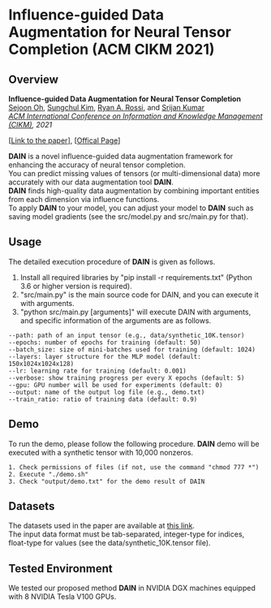 # Influence-guided Data Augmentation for Neural Tensor Completion (ACM CIKM 2021)

Overview
---------------
**Influence-guided Data Augmentation for Neural Tensor Completion**  
[Sejoon Oh](https://sejoonoh.github.io/), [Sungchul Kim](https://sites.google.com/site/subright/), [Ryan A. Rossi](http://ryanrossi.com/), and [Srijan Kumar](https://www.cc.gatech.edu/~srijan/)  
*[ACM International Conference on Information and Knowledge Management (CIKM)](https://www.cikm2021.org/), 2021*  

[[Link to the paper](https://github.com/srijankr/DAIN)], [[Offical Page](https://github.com/srijankr/DAIN)]

**DAIN** is a novel influence-guided data augmentation framework for enhancing the accuracy of neural tensor completion.  
You can predict missing values of tensors (or multi-dimensional data) more accurately with our data augmentation tool **DAIN**.  
**DAIN** finds high-quality data augmentation by combining important entities from each dimension via influence functions.  
To apply **DAIN** to your model, you can adjust your model to **DAIN** such as saving model gradients (see the src/model.py and src/main.py for that).  

Usage
---------------

The detailed execution procedure of **DAIN** is given as follows.

1) Install all required libraries by "pip install -r requirements.txt" (Python 3.6 or higher version is required).
2) "src/main.py" is the main source code for DAIN, and you can execute it with arguments.
3) "python src/main.py [arguments]" will execute DAIN with arguments, and specific information of the arguments are as follows.

````
--path:	path of an input tensor (e.g., data/synthetic_10K.tensor)
--epochs: number of epochs for training (default: 50)
--batch_size: size of mini-batches used for training (default: 1024)
--layers: layer structure for the MLP model (default: 150x1024x1024x128)
--lr: learning rate for training (default: 0.001)
--verbose: show training progress per every X epochs (default: 5)
--gpu: GPU number will be used for experiments (default: 0)
--output: name of the output log file (e.g., demo.txt)
--train_ratio: ratio of training data (default: 0.9)
````

Demo
---------------
To run the demo, please follow the following procedure. **DAIN** demo will be executed with a synthetic tensor with 10,000 nonzeros.

	1. Check permissions of files (if not, use the command "chmod 777 *")
	2. Execute "./demo.sh"
	3. Check "output/demo.txt" for the demo result of DAIN
  
  
Datasets
---------------
The datasets used in the paper are available at [this link](https://drive.google.com/file/d/1i-zZPzOG_uId-891ueo5yB32A2Kv271L/view).  
The input data format must be tab-separated, integer-type for indices, float-type for values (see the data/synthetic_10K.tensor file).

Tested Environment
---------------
We tested our proposed method **DAIN** in NVIDIA DGX machines equipped with 8 NVIDIA Tesla V100 GPUs.
